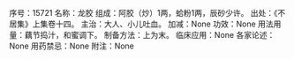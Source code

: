 序号：15721
名称：龙胶
组成：阿胶（炒）1两，蛤粉1两，辰砂少许。
出处：《不居集》上集卷十四。
主治：大人、小儿吐血。
加减：None
功效：None
用法用量：藕节捣汁，和蜜调下。
制备方法：上为末。
临床应用：None
各家论述：None
用药禁忌：None
附注：None
